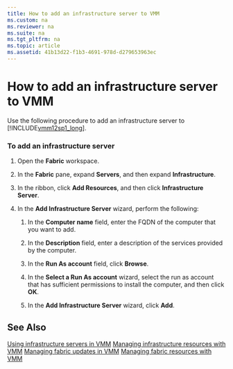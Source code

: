 ```yaml
---
title: How to add an infrastructure server to VMM
ms.custom: na
ms.reviewer: na
ms.suite: na
ms.tgt_pltfrm: na
ms.topic: article
ms.assetid: 41b13d22-f1b3-4691-978d-d279653963ec
---
```

# How to add an infrastructure server to VMM
Use the following procedure to add an infrastructure server to [!INCLUDE[vmm12sp1_long](./Token/vmm12sp1_long_md.md)].

### To add an infrastructure server

1.  Open the **Fabric** workspace.

2.  In the **Fabric** pane, expand **Servers**, and then expand **Infrastructure**.

3.  In the ribbon, click **Add Resources**, and then click **Infrastructure Server**.

4.  In the **Add Infrastructure Server** wizard, perform the following:

    1.  In the **Computer name** field, enter the FQDN of the computer that you want to add.

    2.  In the **Description** field, enter a description of the services provided by the computer.

    3.  In the **Run As account** field, click **Browse**.

    4.  In the **Select a Run As account** wizard, select the run as account that has sufficient permissions to install the computer, and then click **OK**.

    5.  In the **Add Infrastructure Server** wizard, click **Add**.

## See Also
[Using infrastructure servers in VMM](./Using-infrastructure-servers-in-VMM.md)
[Managing infrastructure resources with VMM](./Managing-infrastructure-resources-with-VMM.md)
[Managing fabric updates in VMM](./Managing-fabric-updates-in-VMM.md)
[Managing fabric resources with VMM](./Managing-fabric-resources-with-VMM.md)


